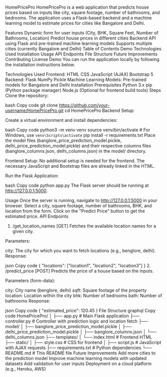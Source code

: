 HomePricePro
HomePricePro is a web application that predicts house prices based on inputs like city, square footage, number of bathrooms, and bedrooms. The application uses a Flask-based backend and a machine learning model to estimate prices for cities like Bangalore and Delhi.

Features
Dynamic form for user inputs (City, BHK, Square Feet, Number of Bathrooms, Location)
Predict house prices in different cities
Backend API using Flask and pre-trained machine learning models
Supports multiple cities (currently Bangalore and Delhi)
Table of Contents
Demo
Technologies Used
Installation
Usage
API Endpoints
File Structure
Future Improvements
Contributing
License
Demo
You can run the application locally by following the installation instructions below.

Technologies Used
Frontend:
HTML
CSS
JavaScript (AJAX)
Bootstrap 5
Backend:
Flask
NumPy
Pickle
Machine Learning Models:
Pre-trained models for Bangalore and Delhi
Installation
Prerequisites
Python 3.x
pip (Python package manager)
Node.js (Optional for frontend build tools)
Steps
Clone the repository:

bash
Copy code
git clone https://github.com/your-username/HomePricePro.git
cd HomePricePro
Backend Setup:

Create a virtual environment and install dependencies:

bash
Copy code
python3 -m venv venv
source venv/bin/activate  # For Windows, use `venv\Scripts\activate`
pip install -r requirements.txt
Place the model files (banglore_price_prediction_model.pickle, delhi_price_prediction_model.pickle) and their respective columns files (banglore_columns.json, delhi_columns.json) in the model/ directory.

Frontend Setup: No additional setup is needed for the frontend. The necessary JavaScript and Bootstrap files are already linked in the HTML.

Run the Flask Application:

bash
Copy code
python app.py
The Flask server should be running at http://127.0.0.1:5000.

Usage
Once the server is running, navigate to http://127.0.0.1:5000 in your browser.
Select a city, square footage, number of bathrooms, BHK, and location from the form.
Click on the "Predict Price" button to get the estimated price.
API Endpoints
1. /get_location_names [GET]
Fetches the available location names for a given city.

Parameters:

city: The city for which you want to fetch locations (e.g., benglore, delhi).
Response:

json
Copy code
{
  "locations": ["location1", "location2", "location3"]
}
2. /predict_price [POST]
Predicts the price of a house based on the inputs.

Parameters (form-data):

city: City name (benglore, delhi)
sqft: Square footage of the property
location: Location within the city
bhk: Number of bedrooms
bath: Number of bathrooms
Response:

json
Copy code
{
  "estimated_price": 120.45
}
File Structure
graphql
Copy code
HomePricePro/
│
├── app.py                  # Main Flask application
├── controller.py            # Controller with prediction logic and location fetch
├── model/
│   ├── banglore_price_prediction_model.pickle
│   ├── delhi_price_prediction_model.pickle
│   ├── banglore_columns.json
│   └── delhi_columns.json
├── templates/
│   └── index.html           # Frontend HTML
├── static/
│   ├── style.css            # CSS for frontend
│   ├── script.js            # JavaScript with AJAX requests
├── requirements.txt         # Python dependencies
└── README.md                # This README file
Future Improvements
Add more cities to the prediction model
Improve machine learning models with updated datasets
Add validation for user inputs
Deployment on a cloud platform (e.g., Heroku, AWS)
